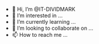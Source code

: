 - 👋 Hi, I’m @IT-DIVIDMARK
- 👀 I’m interested in ...
- 🌱 I’m currently learning ...
- 💞️ I’m looking to collaborate on ...
- 📫 How to reach me ...

<!---
IT-DIVIDMARK/IT-DIVIDMARK is a ✨ special ✨ repository because its `README.md` (this file) appears on your GitHub profile.
You can click the Preview link to take a look at your changes.
--->
